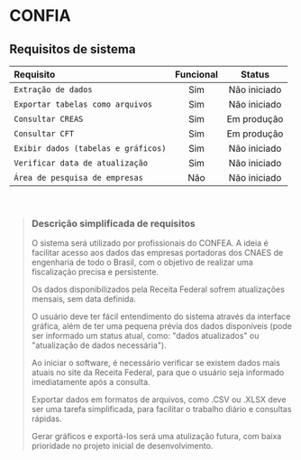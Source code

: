 <!-- localicação dos dados abertos: http://200.152.38.155/CNPJ/ -->

# CONFIA

## Requisitos de sistema

|Requisito|Funcional|Status|
|:---|:---:|:---:|
|`Extração de dados`|Sim|Não iniciado
|`Exportar tabelas como arquivos`|Sim|Não iniciado
|`Consultar CREAS`|Sim|Em produção
|`Consultar CFT`|Sim|Em produção
|`Exibir dados (tabelas e gráficos)`|Sim|Não iniciado
|`Verificar data de atualização`|Sim|Não iniciado
|`Área de pesquisa de empresas`|Não|Não iniciado

$~$

> ### Descrição simplificada de requisitos
>
> O sistema será utilizado por profissionais do CONFEA. A ideia é facilitar acesso aos dados das empresas portadoras dos CNAES de engenharia de todo o Brasil, com o objetivo de realizar uma fiscalização precisa e persistente.  
>
> Os dados disponibilizados pela Receita Federal sofrem atualizações mensais, sem data definida.  
>
> O usuário deve ter fácil entendimento do sistema através da interface gráfica, além de ter uma pequena prévia dos dados disponíveis (pode ser informado um status atual, como: "dados atualizados" ou "atualização de dados necessária").
>
> Ao iniciar o software, é necessário verificar se existem dados mais atuais no site da Receita Federal, para que o usuário seja informado imediatamente após a consulta.
>
> Exportar dados em formatos de arquivos, como .CSV ou .XLSX deve ser uma tarefa simplificada, para facilitar o trabalho diário e consultas rápidas.
>
> Gerar gráficos e exportá-los será uma atulização futura, com baixa prioridade no projeto inicial de desenvolvimento.
